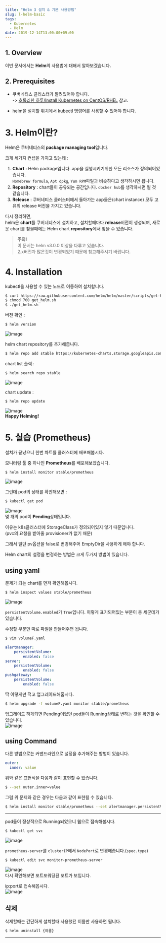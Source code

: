 ```yaml
---
title: "Helm 3 설치 & 기본 사용방법"
slug: l-helm-basic
tags:
  - Kubernetes
  - Helm
date: 2019-12-14T13:00:00+09:00
---
```


## 1. Overview
이번 문서에서는 **Helm**의 사용법에 대해서 알아보겠습니다.

## 2. Prerequisites
- 쿠버네티스 클러스터가 깔려있어야 합니다.  
-> [호롤리한 하루/Install Kubernetes on CentOS/RHEL](https://gruuuuu.github.io/cloud/k8s-install/) 참고.

- helm을 설치할 위치에서 kubectl 명령어를 사용할 수 있어야 합니다.  

# 3. Helm이란?
Helm은 쿠버네티스의 **package managing tool**입니다.  

크게 세가지 컨셉을 가지고 있는데 :  
1. **Chart** : Helm package입니다. app을 실행시키기위한 모든 리소스가 정의되어있습니다.  
`Homebrew formula`, `Apt dpkg`, `Yum RPM`파일과 비슷하다고 생각하시면 됩니다.  
2. **Repository** : chart들이 공유되는 공간입니다. `docker hub`를 생각하시면 될 것 같습니다.  
3. **Release** : 쿠버네티스 클러스터에서 돌아가는 app들은(chart instance) 모두 고유의 release 버전을 가지고 있습니다.  

다시 정리하면,  
helm은 **chart**를 쿠버네티스에 설치하고, 설치할때마다 **release**버전이 생성되며, 새로운 chart를 찾을때에는 Helm chart **repository**에서 찾을 수 있습니다.  

>**주의!**  
>이 문서는 helm v3.0.0 이상을 다루고 있습니다.  
>2.x버전과 많은것이 변경되었기 때문에 참고해주시기 바랍니다.  

# 4. Installation
kubectl을 사용할 수 있는 노드로 이동하여 설치합니다.  
~~~sh
$ curl https://raw.githubusercontent.com/helm/helm/master/scripts/get-helm-3 > get_helm.sh
$ chmod 700 get_helm.sh
$ ./get_helm.sh
~~~

버전 확인 :  
~~~sh
$ helm version
~~~
![image](https://user-images.githubusercontent.com/15958325/70848110-26aa6500-1eb0-11ea-8da2-2ccaa9dc4ba2.png)  

helm chart repository를 추가해줍니다.  
~~~sh
$ helm repo add stable https://kubernetes-charts.storage.googleapis.com/
~~~

chart list 출력 :  
~~~sh
$ helm search repo stable
~~~
![image](https://user-images.githubusercontent.com/15958325/70848132-4e013200-1eb0-11ea-930c-1346603d48b1.png)  

chart update :  
~~~sh
$ helm repo update
~~~
![image](https://user-images.githubusercontent.com/15958325/70848135-5e191180-1eb0-11ea-9119-625b7decb370.png)  
**Happy Helming!**


# 5. 실습 (Prometheus)
설치가 끝났으니 한번 차트를 클러스터에 배포해봅시다.  

모니터링 툴 중 하나인 **Prometheus**를 배포해보겠습니다.  

~~~sh
$ helm install monitor stable/prometheus
~~~
![image](https://user-images.githubusercontent.com/15958325/70848161-ab957e80-1eb0-11ea-85fb-c25b5aee1c71.png)  

그런데 pod의 상태를 확인해보면 :  
~~~sh
$ kubectl get pod
~~~
![image](https://user-images.githubusercontent.com/15958325/70848166-ccf66a80-1eb0-11ea-8ad7-777e2acfb25e.png)  
몇 개의 pod이 **Pending**상태입니다.  

이유는 k8s클러스터에 StorageClass가 정의되어있지 않기 때문입니다.  
(pvc의 요청을 받아줄 provisioner가 없기 때문)  

그래서 일단 pv옵션을 false로 변경해주어 EmptyDir을 사용하게 해야 합니다.  

Helm chart의 설정을 변경하는 방법은 크게 두가지 방법이 있습니다.   
## using yaml
문제가 되는 chart를 먼저 확인해봅시다.  
~~~sh
$ helm inspect values stable/prometheus
~~~
![image](https://user-images.githubusercontent.com/15958325/70848197-3bd3c380-1eb1-11ea-9ccb-818be92e6318.png)  

`persistentVolume.enabled`가 `True`입니다. 이렇게 표기되어있는 부분이 총 세군데가 있습니다.  

수정할 부분만 따로 파일을 만들어주면 됩니다.  

~~~sh
$ vim volumeF.yaml
~~~
~~~yaml
alertmanager:
    persistentVolume:
        enabled: false
server:  
    persistentVolume:
        enabled: false
pushgateway: 
    persistentVolume:
        enabled: false
~~~

딱 이렇게만 적고 업그레이드해줍시다.  

~~~sh
$ helm upgrade -f volumeF.yaml monitor stable/prometheus
~~~

업그레이드 하게되면 Pending이었던 pod들이 Running상태로 변하는 것을 확인할 수 있습니다.  
![image](https://user-images.githubusercontent.com/15958325/70848257-e4822300-1eb1-11ea-8cb5-3f9e9ac6365b.png)  

## using Command
다른 방법으로는 커맨드라인으로 설정을 추가해주는 방법이 있습니다.  

~~~yaml
outer:
  inner: value
~~~
위와 같은 표현식을 다음과 같이 표현할 수 있습니다.  
~~~sh
$ --set outer.inner=value
~~~

그럼 위 문제와 같은 경우는 다음과 같이 표현될 수 있습니다.  
~~~sh
$ helm install monitor stable/prometheus --set alertmanager.persistentVolume.enabled=false --set server.persistentVolume.enabled=false --set pushgateway.persistentVolume.enabled=false
~~~

----
pod들이 정상적으로 Running되었으니 웹으로 접속해봅시다.  

~~~sh
$ kubectl get svc
~~~
![image](https://user-images.githubusercontent.com/15958325/70848280-66724c00-1eb2-11ea-8bee-1d95daed1d7f.png)  

`prometheus-server`를 `clusterIP`에서 `NodePort`로 변경해줍니다.(`spec.type`)
~~~sh
$ kubectl edit svc monitor-prometheus-server
~~~

![image](https://user-images.githubusercontent.com/15958325/70848299-bfda7b00-1eb2-11ea-9ed6-441b0f362dbc.png)  
다시 확인해보면 포트포워딩된 포트가 보입니다.  

ip:port로 접속해봅시다.  
![image](https://user-images.githubusercontent.com/15958325/70848302-d1238780-1eb2-11ea-88bf-3b6aaf36526c.png)  


## 삭제
삭제할때는 간단하게 설치할때 사용했던 이름만 사용하면 됩니다.  
~~~sh
$ helm uninstall {이름}
~~~

----
